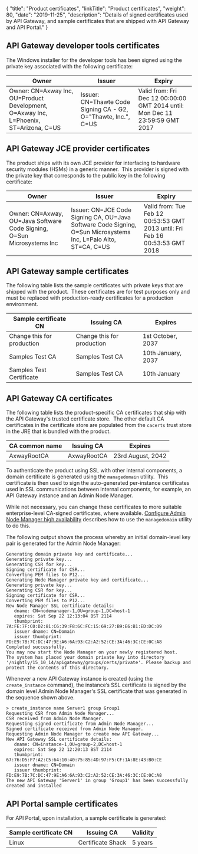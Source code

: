 {
"title": "Product certificates",
"linkTitle": "Product certificates",
"weight": 80,
"date": "2019-11-25",
"description": "Details of signed certificates used by API Gateway, and sample certificates that are shipped with API Gateway and API Portal."
}

## API Gateway developer tools certificates

The Windows installer for the
developer tools has been signed using the private key associated with the following certificate:

| Owner    | Issuer           | Expiry           |
|----------|------------------|------------------|
| Owner: CN=Axway Inc, OU=Product Development, O=Axway Inc, L=Phoenix, ST=Arizona, C=US | Issuer: CN=Thawte Code Signing CA - G2, O="Thawte, Inc.", C=US | Valid from: Fri Dec 12 00:00:00 GMT 2014 until: Mon Dec 11 23:59:59 GMT 2017 |

## API Gateway JCE provider certificates

The product ships with its own JCE provider for interfacing to hardware security modules (HSMs) in a generic manner.  This provider is signed with the private key that corresponds to the public key in the following certificate:

| Owner       | Issuer                                  | Expiry         |
|-------------|-----------------------------------------|----------------|
| Owner: CN=Axway, OU=Java Software Code Signing, O=Sun Microsystems Inc | Issuer: CN=JCE Code Signing CA, OU=Java Software Code Signing, O=Sun Microsystems Inc, L=Palo Alto, ST=CA, C=US | Valid from: Tue Feb 12 00:53:53 GMT 2013 until: Fri Feb 16 00:53:53 GMT 2018 |

## API Gateway sample certificates

The following table lists the sample certificates with private keys that are shipped with the product.  These certificates are for test purposes only and must be replaced with production-ready certificates for a production environment.

| Sample certificate CN      | Issuing CA                 | Expires            |
|----------------------------|----------------------------|--------------------|
| Change this for production | Change this for production | 1st October, 2037  |
| Samples Test CA            | Samples Test CA            | 10th January, 2037 |
| Samples Test Certificate   | Samples Test CA            | 10th January       |

## API Gateway CA certificates

The following table lists the product-specific CA certificates that ship with the API Gateway's trusted certificate store.  The other default CA certificates in the certificate store are populated from the `cacerts` trust store in the JRE that is bundled with the product.

| CA common name | Issuing CA  | Expires           |
|----------------|-------------|-------------------|
| AxwayRootCA    | AxwayRootCA | 23rd August, 2042 |

To authenticate the product using SSL with other internal components, a domain certificate is generated using the `managedomain` utility.  This certificate is then used to sign the auto-generated per-instance certificates used in SSL communications between internal components, for example, an API Gateway instance and an Admin Node Manager.

While not necessary, you can change these certificates to more suitable enterprise-level CA-signed certificates, where available. [Configure Admin Node Manager high availability](/docs/apigtw_admin/admin_node_mngr/) describes how to use the `managedomain` utility to do this.

The following output shows the process whereby an initial domain-level key pair is generated for the Admin Node Manager:

```
Generating domain private key and certificate...
Generating private key...
Generating CSR for key...
Signing certificate for CSR...
Converting PEM files to P12...
Generating Node Manager private key and certificate...
Generating private key...
Generating CSR for key...
Signing certificate for CSR...
Converting PEM files to P12...
New Node Manager SSL certificate details:
   dname: CN=nodemanager-1,OU=group-1,DC=host-1
   expires: Sat Sep 22 12:13:04 BST 2114
   thumbprint: 7A:FE:7F:C0:D2:81:C6:39:F8:6C:FC:15:69:27:B9:E6:B1:ED:DC:09
   issuer dname: CN=Domain
   issuer thumbprint: FD:E9:7B:7C:DC:47:9E:A6:6A:93:C2:A2:52:CE:3A:46:3C:CE:0C:A8
Completed successfully.
You may now start the Node Manager on your newly registered host.
The system has placed your domain private key into directory '/nightly/15_10_14/apigateway/groups/certs/private'. Please backup and protect the contents of this directory.
```

Whenever a new API Gateway instance is created (using the `create_instance` command), the instance’s SSL certificate is signed by the domain level Admin Node Manager's SSL certificate that was generated in the sequence shown above.

```
> create_instance name Server1 group Group1
Requesting CSR from Admin Node Manager...
CSR received from Admin Node Manager.
Requesting signed certificate from Admin Node Manager...
Signed certificate received from Admin Node Manager.
Requesting Admin Node Manager to create new API Gateway...
New API Gateway SSL certificate details:
   dname: CN=instance-1,OU=group-2,DC=host-1
   expires: Sat Sep 22 12:20:13 BST 2114
   thumbprint: 67:76:D5:F7:A2:C5:64:10:40:75:85:4D:97:F5:CF:1A:8E:43:B0:CE
   issuer dname: CN=Domain
   issuer thumbprint: FD:E9:7B:7C:DC:47:9E:A6:6A:93:C2:A2:52:CE:3A:46:3C:CE:0C:A8
The new API Gateway 'Server1' in group 'Group1' has been successfully created and installed
```

## API Portal sample certificates

For API Portal, upon installation, a sample certificate is generated:

|Sample certificate CN|Issuing CA       |Validity|
|---------------------|-----------------|--------|
|Linux                |Certificate Shack|5 years |
